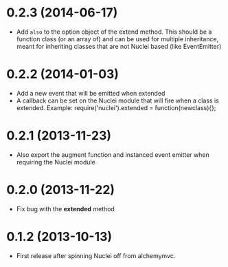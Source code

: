 # 0.2.3 (2014-06-17)

* Add `also` to the option object of the extend method. This should be a 
  function class (or an array of) and can be used for multiple inheritance,
  meant for inheriting classes that are not Nuclei based (like EventEmitter)


# 0.2.2 (2014-01-03)

* Add a new event that will be emitted when extended
* A callback can be set on the Nuclei module that will fire when a class is
  extended. Example: require('nuclei').extended = function(newclass){};


# 0.2.1 (2013-11-23)

* Also export the augment function and instanced event emitter when requiring
  the Nuclei module


# 0.2.0 (2013-11-22)

* Fix bug with the __extended__ method


# 0.1.2 (2013-10-13)

* First release after spinning Nuclei off from alchemymvc.